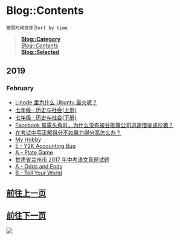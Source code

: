 # Blog::Contents
`按照时间排序`|`Sort by time`
> **[Blog::Category](/blog/category/)**  
> *[Blog::Contents](/blog/contents)*  
> **[Blog::Selected](/blog/)**

## 2019
### February
* [Linode 里为什么 Ubuntu 最火呢？](2019/nlVS8t83aWpb1X3F)
* [七年级 · 历史与社会(上册)](2019/dphjWD2ClYM7TOAK)
* [七年级 · 历史与社会(下册)](2019/Q0pYpZeNhOi0Wm5v)
* [Facebook 崭露头角时，为什么没有被谷歌等公司迅速借鉴或抄袭？](2019/isSmqrBoFUT0FVuC)
* [在考试中写正解得分不如暴力得分高怎么办？](2019/wkDiPQRpX3UGpzbb)
* [My Hobby](2019/GtmMN7PWAYLOVtUx)
* [E - Y2K Accounting Bug](2019/U7cuaviCRbMgbMJr)
* [A - Plate Game](2019/2qfFRq6fZAhMEXH5)
* [甘肃省兰州市 2017 年中考语文真题试题](2019/XHYjKAEFH9w0roF9)
* [A - Odds and Ends](2019/FfhA71UDvDBdZODf)
* [B - Tell Your World](2019/UQCgKEL42tnaDOe3)
## [前往上一页](contents)
## [前往下一页](contents-未指定.html)

![](https://ww2.sinaimg.cn/large/005BYqpgly1g01dwo3j72j308c01o080.jpg)

<script async src="//pagead2.googlesyndication.com/pagead/js/adsbygoogle.js"></script> <script> (adsbygoogle = window.adsbygoogle || []).push({ google_ad_client: "ca-pub-4161171709893056", enable_page_level_ads: true }); </script>
<!-- Global site tag (gtag.js) - Google Analytics -->
<script async src="https://www.googletagmanager.com/gtag/js?id=UA-116309064-2"></script>
<script>
  window.dataLayer = window.dataLayer || [];
  function gtag(){dataLayer.push(arguments);}
  gtag('js', new Date());
  gtag('config', 'UA-116309064-2');
</script>

